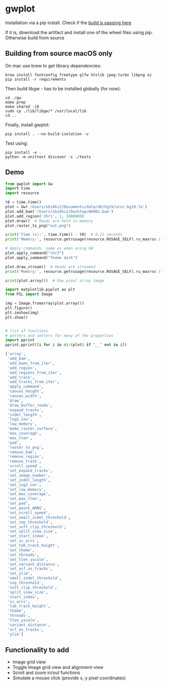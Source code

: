 gwplot
======

Installation via a pip install. Check if the [build is passing here](https://github.com/kcleal/gwplot/actions)

If it is, download the artifact and install one of the wheel files using pip. Otherwise build from source

Building from source macOS only
-------------------------------

On mac use brew to get library dependencies:

    brew install fontconfig freetype glfw htslib jpeg-turbo libpng xz
    pip install -r requirements

Then build libgw - has to be installed globally (for now):
    
    cd ./gw
    make prep
    make shared -j8
    sudo cp ./lib/libgw/* /usr/local/lib
    cd ..

Finally, install gwplot:

    pip install . --no-build-isolation -v


Test using:
    
    pip install -e .
    python -m unittest discover -s ./tests


Demo
----

```python
from gwplot import Gw
import time
import resource

t0 = time.time()
plot = Gw('/Users/sbi8kc2/Documents/data/db/hg19/ucsc.hg19.fa')
plot.add_bam('/Users/sbi8kc2/Desktop/HG002.bam')
plot.add_region('chr1', 1, 1000000)
plot.draw()  # Reads are held in memory
plot.raster_to_png("out.png")

print('Time (s):', time.time() - t0)  # 0.21 seconds
print('Memory:', resource.getrusage(resource.RUSAGE_SELF).ru_maxrss / 1e6)

# Apply commands, same as when using GW
plot.apply_command("chr2")
plot.apply_command("theme dark")

plot.draw_stream()  # Reads are streamed
print('Memory:', resource.getrusage(resource.RUSAGE_SELF).ru_maxrss / 1e6)

print(plot.array())  # Raw pixel array image

import matplotlib.pyplot as plt
from PIL import Image

img = Image.fromarray(plot.array())
plt.figure()
plt.imshow(img)
plt.show()


# list of functions
# getters and setters for many of the properties
import pprint
pprint.pprint([i for i in dir(plot) if "__" not in i])

['array',
 'add_bam',
 'add_bams_from_iter',
 'add_region',
 'add_regions_from_iter',
 'add_track',
 'add_tracks_from_iter',
 'apply_command',
 'canvas_height',
 'canvas_width',
 'draw',
 'draw_buffer_reads',
 'expand_tracks',
 'indel_length',
 'log2_cov',
 'low_memory',
 'make_raster_surface',
 'max_coverage',
 'max_tlen',
 'pad',
 'raster_to_png',
 'remove_bam',
 'remove_region',
 'remove_track',
 'scroll_speed',
 'set_expand_tracks',
 'set_image_number',
 'set_indel_length',
 'set_log2_cov',
 'set_low_memory',
 'set_max_coverage',
 'set_max_tlen',
 'set_pad',
 'set_paint_ARBG',
 'set_scroll_speed',
 'set_small_indel_threshold',
 'set_snp_threshold',
 'set_soft_clip_threshold',
 'set_split_view_size',
 'set_start_index',
 'set_sv_arcs',
 'set_tab_track_height',
 'set_theme',
 'set_threads',
 'set_tlen_yscale',
 'set_variant_distance',
 'set_vcf_as_tracks',
 'set_ylim',
 'small_indel_threshold',
 'snp_threshold',
 'soft_clip_threshold',
 'split_view_size',
 'start_index',
 'sv_arcs',
 'tab_track_height',
 'theme',
 'threads',
 'tlen_yscale',
 'variant_distance',
 'vcf_as_tracks',
 'ylim']
```

Functionality to add
---------------------

- Image grid view
- Toggle Image grid view and alignment-view
- Scroll and zoom in/out functions
- Simulate a mouse click (provide x, y pixel coordinates)
